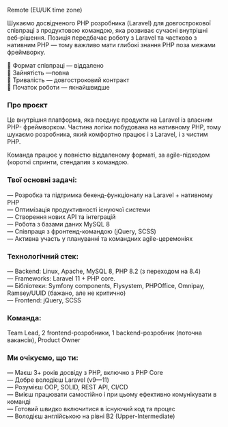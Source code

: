 Remote (EU/UK time zone)

Шукаємо досвідченого PHP розробника (Laravel) для довгострокової співпраці з
продуктовою командою, яка розвиває сучасні внутрішні веб-рішення. Позиція
передбачає роботу з Laravel та частково з нативним PHP — тому важливо мати
глибокі знання PHP поза межами фреймворку.

🔹 Формат співпраці — віддалено  
🔹 Зайнятість —повна  
🔹 Тривалість — довгостроковий контракт  
🔹 Початок роботи — якнайшвидше

### Про проєкт

Це внутрішня платформа, яка поєднує продукти на Laravel із власним PHP-
фреймворком. Частина логіки побудована на нативному PHP, тому шукаємо
розробника, який комфортно працює і з Laravel, і з чистим PHP.

Команда працює у повністю віддаленому форматі, за agile-підходом (короткі
спринти, стендапия з командою.

### Твої основні задачі:

— Розробка та підтримка бекенд-функціоналу на Laravel + нативному PHP  
— Оптимізація продуктивності існуючої системи  
— Створення нових API та інтеграцій  
— Робота з базами даних MySQL 8  
— Співпраця з фронтенд-командою (jQuery, SCSS)  
— Активна участь у плануванні та командних agile-церемоніях

### Технологічний стек:

— Backend: Linux, Apache, MySQL 8, PHP 8.2 (з переходом на 8.4)  
— Frameworks: Laravel 11 + PHP core.  
— Бібліотеки: Symfony components, Flysystem, PHPOffice, Omnipay, Ramsey/UUID
(бажано, але не критично)  
— Frontend: jQuery, SCSS

### Команда:

Team Lead, 2 frontend-розробники, 1 backend-розробник (поточна вакансія),
Product Owner

### Ми очікуємо, що ти:

— Маєш 3+ років досвіду з PHP, включно з PHP Core  
— Добре володієш Laravel (v9—11)  
— Розумієш OOP, SOLID, REST API, CI/CD  
— Вмієш працювати самостійно і при цьому ефективно комунікувати в команді  
— Готовий швидко включитися в існуючий код та процес  
— Володієш англійською на рівні B2 (Upper-Intermediate)
